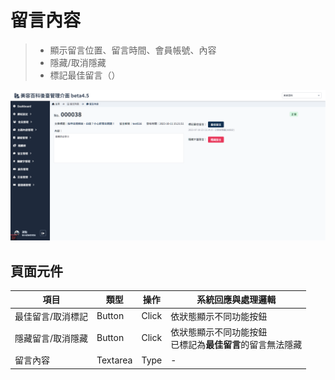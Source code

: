 # 留言內容
> - 顯示留言位置、留言時間、會員帳號、內容
> - 隱藏/取消隱藏
> - 標記最佳留言（）



![畫面示意](asset/comment.png)



## 頁面元件
| 項目 | 類型 | 操作 | 系統回應與處理邏輯 |
| --- | --- | --- | --- |
| 最佳留言/取消標記 | Button | Click | 依狀態顯示不同功能按鈕 |
| 隱藏留言/取消隱藏 | Button | Click | 依狀態顯示不同功能按鈕<br>已標記為**最佳留言**的留言無法隱藏 |
| 留言內容 | Textarea | Type | - |



